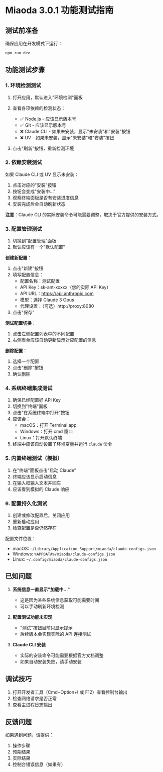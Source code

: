# Miaoda 3.0.1 功能测试指南

## 测试前准备

确保应用在开发模式下运行：
```bash
npm run dev
```

## 功能测试步骤

### 1. 环境检测测试

1. 打开应用，默认进入"环境检测"面板
2. 查看各项依赖的检测状态：
   - ✅ Node.js - 应该显示版本号
   - ✅ Git - 应该显示版本号
   - ❌ Claude CLI - 如果未安装，显示"未安装"和"安装"按钮
   - ❌ UV - 如果未安装，显示"未安装"和"安装"按钮

3. 点击"刷新"按钮，重新检测环境

### 2. 依赖安装测试

如果 Claude CLI 或 UV 显示未安装：

1. 点击对应的"安装"按钮
2. 按钮会变成"安装中..."
3. 观察终端面板是否有安装进度信息
4. 安装完成后会自动刷新状态

**注意**：Claude CLI 的实际安装命令可能需要调整，取决于官方提供的安装方式。

### 3. 配置管理测试

1. 切换到"配置管理"面板
2. 默认应该有一个"默认配置"

**创建新配置**：
1. 点击"新建"按钮
2. 填写配置信息：
   - 配置名称：测试配置
   - API Key：sk-ant-xxxxx（您的实际 API Key）
   - API URL：https://api.anthropic.com
   - 模型：选择 Claude 3 Opus
   - 代理设置：（可选）http://proxy:8080
3. 点击"保存"

**测试配置切换**：
1. 点击左侧配置列表中的不同配置
2. 右侧表单应该自动更新显示对应配置的信息

**删除配置**：
1. 选择一个配置
2. 点击"删除"按钮
3. 确认删除

### 4. 系统终端集成测试

1. 确保已经配置好 API Key
2. 切换到"终端"面板
3. 点击"在系统终端中打开"按钮
4. 应该会：
   - macOS：打开 Terminal.app
   - Windows：打开 cmd 窗口
   - Linux：打开默认终端
5. 终端中应该自动设置了环境变量并运行 `claude` 命令

### 5. 内置终端测试（模拟）

1. 在"终端"面板点击"启动 Claude"
2. 终端应该显示启动信息
3. 在输入框输入文本并回车
4. 应该看到模拟的 Claude 响应

### 6. 配置持久化测试

1. 创建或修改配置后，关闭应用
2. 重新启动应用
3. 检查配置是否仍然存在

配置文件位置：
- macOS: `~/Library/Application Support/miaoda/claude-configs.json`
- Windows: `%APPDATA%/miaoda/claude-configs.json`
- Linux: `~/.config/miaoda/claude-configs.json`

## 已知问题

1. **系统信息一直显示"加载中..."**
   - 这是因为某些系统信息获取可能需要时间
   - 可以手动刷新环境检测

2. **配置测试功能未实现**
   - "测试"按钮目前只显示提示
   - 后续版本会实现实际的 API 连接测试

3. **Claude CLI 安装**
   - 实际的安装命令可能需要根据官方文档调整
   - 如果自动安装失败，请手动安装

## 调试技巧

1. 打开开发者工具（Cmd+Option+I 或 F12）查看控制台输出
2. 检查网络请求是否正常
3. 查看主进程日志输出

## 反馈问题

如果遇到问题，请提供：
1. 操作步骤
2. 预期结果
3. 实际结果
4. 控制台错误信息（如果有）